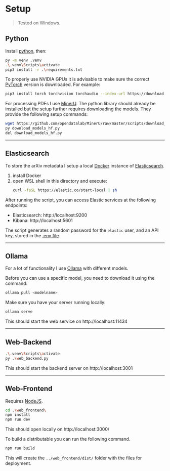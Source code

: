 # Setup
> Tested on Windows.

## Python
Install [python](https://www.python.org/downloads/), then:
```bash
py -m venv .venv
.\.venv\Scripts\activate
pip3 install -r .\requirements.txt
```

To properly use NVIDIA GPUs it is advisable to make sure the correct [PyTorch](https://pytorch.org/get-started/locally/) version is downloaded. For example:
```bash
pip3 install torch torchvision torchaudio --index-url https://download.pytorch.org/whl/cu126
```

For processing PDFs I use [MinerU](https://github.com/opendatalab/MinerU). The python library should already be installed but the setup further requires downloading the models. They provide the following setup commands:

```bash
wget https://github.com/opendatalab/MinerU/raw/master/scripts/download_models_hf.py -O download_models_hf.py
py download_models_hf.py
del download_models_hf.py
```

---

## Elasticsearch

To store the arXiv metadata I setup a local [Docker](https://www.docker.com/get-started/) instance of [Elasticsearch](https://www.elastic.co/downloads/elasticsearch).

1. install Docker
2. open WSL shell in this directory and execute:
    ```bash
    curl -fsSL https://elastic.co/start-local | sh
    ```

After running the script, you can access Elastic services at the following endpoints:
- Elasticsearch: http://localhost:9200
- Kibana: http://localhost:5601

The script generates a random password for the `elastic` user, and an API key, stored in the [.env file](../elastic-start-local/.env).

---

## Ollama

For a lot of functionality I use [Ollama](https://ollama.com/download) with different models.

Before you can use a specific model, you need to download it using the command:
```bash
ollama pull <modelname>
```

Make sure you have your server running locally:
```bash
ollama serve
```

This should start the web service on http://localhost:11434

---

## Web-Backend
```bash
.\.venv\Scripts\activate
py .\web_backend.py
```

This should start the backend server on http://localhost:3001

---

## Web-Frontend
Requires [NodeJS](https://nodejs.org/en/download).
```bash
cd .\web_frontend\
npm install
npm run dev
```
This should open locally on http://localhost:3000/

To build a distributable you can run the following command.
```bash
npm run build
```
This will create the `../web_frontend/dist/` folder with the files for deployment.